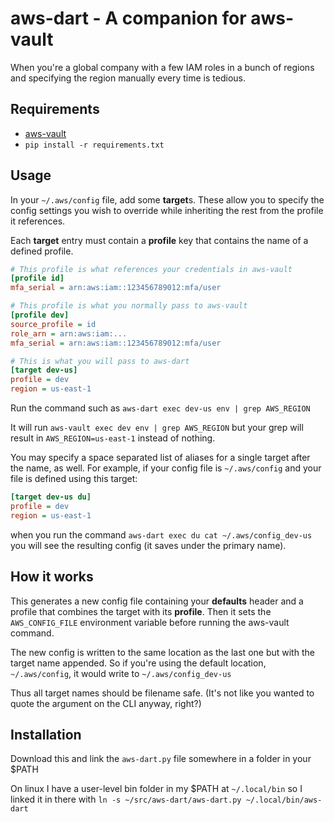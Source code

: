 # aws-dart - A companion for aws-vault #
When you're a global company with a few IAM roles in a bunch of regions and specifying the region manually every time is tedious.

## Requirements ##
* [aws-vault](https://github.com/99designs/aws-vault)
* `pip install -r requirements.txt`

## Usage ##
In your `~/.aws/config` file, add some **target**s. These allow you to specify the config settings you wish to override while inheriting the rest from the profile it references.

Each **target** entry must contain a **profile** key that contains the name of a defined profile.

```ini
# This profile is what references your credentials in aws-vault
[profile id]
mfa_serial = arn:aws:iam::123456789012:mfa/user

# This profile is what you normally pass to aws-vault
[profile dev]
source_profile = id
role_arn = arn:aws:iam:...
mfa_serial = arn:aws:iam::123456789012:mfa/user

# This is what you will pass to aws-dart
[target dev-us]
profile = dev
region = us-east-1
```

Run the command such as `aws-dart exec dev-us env | grep AWS_REGION`

It will run `aws-vault exec dev env | grep AWS_REGION` but your grep will result in `AWS_REGION=us-east-1` instead of nothing.

You may specify a space separated list of aliases for a single target after the name, as well. For example, if your config file is `~/.aws/config` and your file is defined using this target:

```ini
[target dev-us du]
profile = dev
region = us-east-1
```

when you run the command `aws-dart exec du cat ~/.aws/config_dev-us` you will see the resulting config (it saves under the primary name).

## How it works ##
This generates a new config file containing your **defaults** header and a profile that combines the target with its **profile**. Then it sets the `AWS_CONFIG_FILE` environment variable before running the aws-vault command.

The new config is written to the same location as the last one but with the target name appended. So if you're using the default location, `~/.aws/config`, it would write to `~/.aws/config_dev-us`

Thus all target names should be filename safe. (It's not like you wanted to quote the argument on the CLI anyway, right?)

## Installation ##
Download this and link the `aws-dart.py` file somewhere in a folder in your $PATH

On linux I have a user-level bin folder in my $PATH at `~/.local/bin` so I linked it in there with `ln -s ~/src/aws-dart/aws-dart.py ~/.local/bin/aws-dart`

